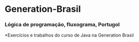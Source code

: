 # Generation-Brasil

### Lógica de programação, fluxograma, Portugol

*Exercícios e trabalhos do curso de Java na Generation Brasil
